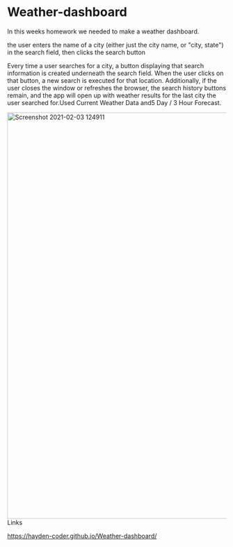 # Weather-dashboard
<p>In this weeks homework we needed to make a weather dashboard.<p>
<p>the user enters the name of a city (either just the city name, or "city, state") in the search field, then clicks the search button<p>
<p>Every time a user searches for a city, a button displaying that search information is created underneath the search field. When the user clicks on that button, a new search is executed for that location. Additionally, if the user closes the window or refreshes the browser, the search history buttons remain, and the app will open up with weather results for the last city the user searched for.Used Current Weather Data and5 Day / 3 Hour Forecast.<p>
<img width="934" alt="Screenshot 2021-02-03 124911" src="https://user-images.githubusercontent.com/74078719/106810606-13ada380-6622-11eb-930b-ef2d75d40ebd.png">
 Links 
  
  https://hayden-coder.github.io/Weather-dashboard/
